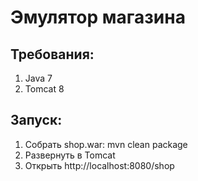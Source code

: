 # Эмулятор магазина

## Требования:
1. Java 7
2. Tomcat 8

## Запуск:
1. Собрать shop.war: mvn clean package
2. Развернуть в Tomcat
3. Открыть http://localhost:8080/shop